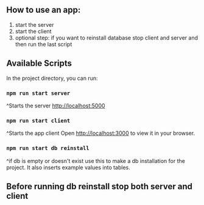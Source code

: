 ## How to use an app:
1. start the server
2. start the client
3. optional step: if you want to reinstall database stop client and server and then run the last script
## Available Scripts
In the project directory, you can run:
### `npm run start server`
 ^Starts the server [http://localhost:5000](http://localhost:5000)

### `npm run start client`
 ^Starts the app client
Open [http://localhost:3000](http://localhost:3000) to view it in your browser.



### `npm run start db reinstall`
^if db is empty or doesn't exist use this to make a db installation for the project.
It also inserts example values into tables.
## Before running db reinstall stop both server and client

